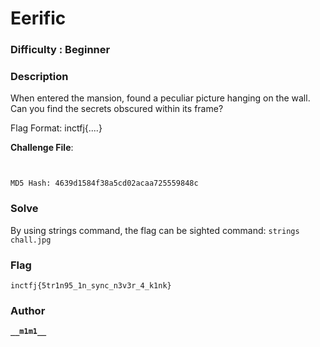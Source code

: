 # Eerific

### Difficulty : Beginner

### Description
When entered the mansion, found a peculiar picture hanging on the wall.
Can you find the secrets obscured within its frame?

Flag Format: inctfj{....}

**Challenge File**:
```
```
```
```

```MD5 Hash: 4639d1584f38a5cd02acaa725559848c```

### Solve
By using strings command, the flag can be sighted
command: `strings chall.jpg`

### Flag

```
inctfj{5tr1n95_1n_sync_n3v3r_4_k1nk}
```

### Author

**```__m1m1__```**